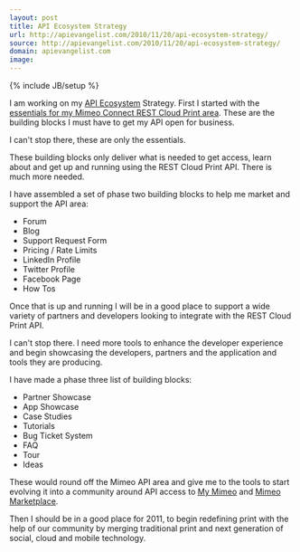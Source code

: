 ```yaml
---
layout: post
title: API Ecosystem Strategy
url: http://apievangelist.com/2010/11/20/api-ecosystem-strategy/
source: http://apievangelist.com/2010/11/20/api-ecosystem-strategy/
domain: apievangelist.com
image: 
---
```

{% include JB/setup %}<p>I am working on my <a href="http://www.apievangelist.com/ecosystem.php" target="_blank">API Ecosystem</a> Strategy. First I started with the <a href="http://www.kinlane.com/2010/11/essentials-for-my-rest-print-api-area/" target="_blank">essentials for my Mimeo Connect REST Cloud Print area</a>.  These are the building blocks I must have to get my API open for business.<p></p>
I can't stop there, these are only the essentials.<p></p>
These building blocks only deliver what is needed to get access, learn about and get up and running using the REST Cloud Print API.  There is much more needed.<p></p>
I have assembled a set of phase two building blocks to help me market and support the API area:
<ul class="mainlist">
	<li>Forum</li>
	<li>Blog</li>
	<li>Support Request Form</li>
	<li>Pricing / Rate Limits</li>
	<li>LinkedIn Profile</li>
	<li>Twitter Profile</li>
	<li>Facebook Page</li>
	<li>How Tos</li>
</ul>
Once that is up and running I will be in a good place to support a wide variety of partners and developers looking to integrate with the REST Cloud Print API.<p></p>
I can't stop there.  I need more tools to enhance the developer experience and begin showcasing the developers, partners and the application and tools they are producing.<p></p>
I have made a phase three list of building blocks:
<ul class="mainlist">
	<li>Partner Showcase</li>
	<li>App Showcase</li>
	<li>Case Studies</li>
	<li>Tutorials</li>
	<li>Bug Ticket System</li>
	<li>FAQ</li>
	<li>Tour</li>
	<li>Ideas</li>
</ul>
These would round off the Mimeo API area and give me to the tools to start evolving it into a community around API access to <a href="http://my.mimeo.com" target="_blank">My Mimeo</a> and <a href="http://www.mimeo.com/solutions/mimeo-marketplace.php" target="_blank">Mimeo Marketplace</a>.<p></p>
Then I should be in a good place for 2011, to begin redefining print with the help of our community by merging traditional print and next generation of social, cloud and mobile technology.</p>
